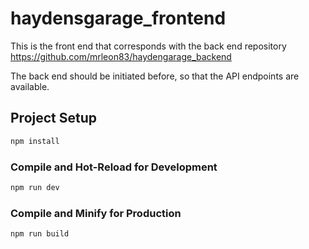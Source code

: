 # haydensgarage_frontend

This is the front end that corresponds with the back end repository https://github.com/mrleon83/haydengarage_backend

The back end should be initiated before, so that the API endpoints are available.

## Project Setup

```sh
npm install
```

### Compile and Hot-Reload for Development

```sh
npm run dev
```

### Compile and Minify for Production

```sh
npm run build
```
